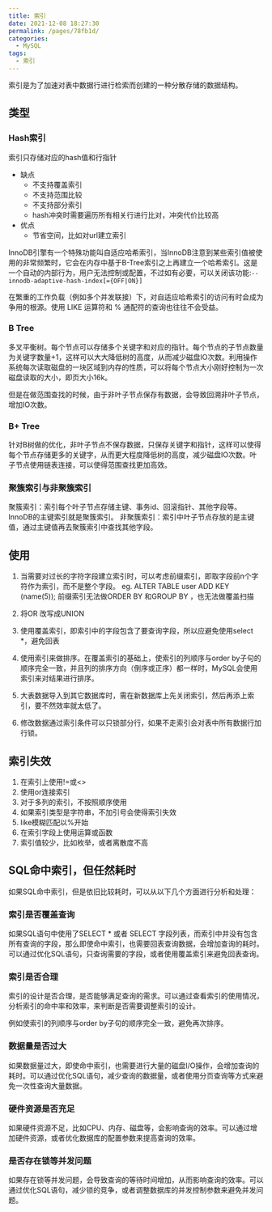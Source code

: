 ```yaml
---
title: 索引
date: 2021-12-08 18:27:30
permalink: /pages/78fb1d/
categories:
  - MySQL
tags:
  - 索引
---
```

索引是为了加速对表中数据行进行检索而创建的一种分散存储的数据结构。

## 类型

### Hash索引  

索引只存储对应的hash值和行指针

+ 缺点
  + 不支持覆盖索引
  + 不支持范围比较
  + 不支持部分索引
  + hash冲突时需要遍历所有相关行进行比对，冲突代价比较高
+ 优点
  + 节省空间，比如对url建立索引

InnoDB引擎有一个特殊功能叫自适应哈希索引，当InnoDB注意到某些索引值被使用的非常频繁时，它会在内存中基于B-Tree索引之上再建立一个哈希索引。这是一个自动的内部行为，用户无法控制或配置，不过如有必要，可以关闭该功能:`--innodb-adaptive-hash-index[={OFF|ON}]`

在繁重的工作负载（例如多个并发联接）下，对自适应哈希索引的访问有时会成为争用的根源。使用 LIKE 运算符和 % 通配符的查询也往往不会受益。

### B Tree

多叉平衡树。每个节点可以存储多个关键字和对应的指针。每个节点的子节点数量为关键字数量+1，这样可以大大降低树的高度，从而减少磁盘IO次数。利用操作系统每次读取磁盘的一块区域到内存的性质，可以将每个节点大小刚好控制为一次磁盘读取的大小，即页大小16k。

但是在做范围查找的时候，由于非叶子节点保存有数据，会导致回溯非叶子节点，增加IO次数。

### B+ Tree  

针对B树做的优化，非叶子节点不保存数据，只保存关键字和指针，这样可以使得每个节点存储更多的关键字，从而更大程度降低树的高度，减少磁盘IO次数。叶子节点使用链表连接，可以使得范围查找更加高效。


### 聚簇索引与非聚簇索引

聚簇索引：索引每个叶子节点存储主键、事务id、回滚指针、其他字段等。InnoDB的主键索引就是聚簇索引。
非聚簇索引：索引中叶子节点存放的是主键值，通过主键值再去聚簇索引中查找其他字段。

## 使用

1. 当需要对过长的字符字段建立索引时，可以考虑前缀索引，即取字段前n个字符作为索引，而不是整个字段。
   eg. ALTER TABLE user ADD KEY (name(5));
   前缀索引无法做ORDER BY 和GROUP BY ，也无法做覆盖扫描
2. 将OR 改写成UNION
3. 使用覆盖索引，即索引中的字段包含了要查询字段，所以应避免使用select *，避免回表
4. 使用索引来做排序。在覆盖索引的基础上，使索引的列顺序与order by子句的顺序完全一致，并且列的排序方向（倒序或正序）都一样时，MySQL会使用索引来对结果进行排序。

5. 大表数据导入到其它数据库时，需在新数据库上先关闭索引，然后再添上索引，要不然效率就太低了。
6. 修改数据通过索引条件可以只锁部分行，如果不走索引会对表中所有数据行加行锁。

## 索引失效

1. 在索引上使用!=或<>
2. 使用or连接索引
3. 对于多列的索引，不按照顺序使用
4. 如果索引类型是字符串，不加引号会使得索引失效
5. like模糊匹配以%开始
6. 在索引字段上使用运算或函数
7. 索引值较少，比如枚举，或者离散度不高

## SQL命中索引，但任然耗时

如果SQL命中索引，但是依旧比较耗时，可以从以下几个方面进行分析和处理：

### 索引是否覆盖查询

如果SQL语句中使用了SELECT * 或者 SELECT 字段列表，而索引中并没有包含所有查询的字段，那么即使命中索引，也需要回表查询数据，会增加查询的耗时。可以通过优化SQL语句，只查询需要的字段，或者使用覆盖索引来避免回表查询。

### 索引是否合理

索引的设计是否合理，是否能够满足查询的需求。可以通过查看索引的使用情况，分析索引的命中率和效率，来判断是否需要调整索引的设计。

例如使索引的列顺序与order by子句的顺序完全一致，避免再次排序。

### 数据量是否过大

如果数据量过大，即使命中索引，也需要进行大量的磁盘I/O操作，会增加查询的耗时。可以通过优化SQL语句，减少查询的数据量，或者使用分页查询等方式来避免一次性查询大量数据。

### 硬件资源是否充足

如果硬件资源不足，比如CPU、内存、磁盘等，会影响查询的效率。可以通过增加硬件资源，或者优化数据库的配置参数来提高查询的效率。

### 是否存在锁等并发问题

如果存在锁等并发问题，会导致查询的等待时间增加，从而影响查询的效率。可以通过优化SQL语句，减少锁的竞争，或者调整数据库的并发控制参数来避免并发问题。
